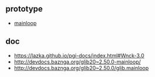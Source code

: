 
## prototype

* [mainloop](prototype/mainloop/main.js)


## doc

* https://lazka.github.io/pgi-docs/index.html#Wnck-3.0
* http://devdocs.baznga.org/glib20~2.50.0-mainloop/
* http://devdocs.baznga.org/glib20~2.50.0/glib.mainloop
